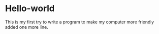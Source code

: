 # Hello-world
This is my first try to write a program to make my computer more friendly
added one more line.
